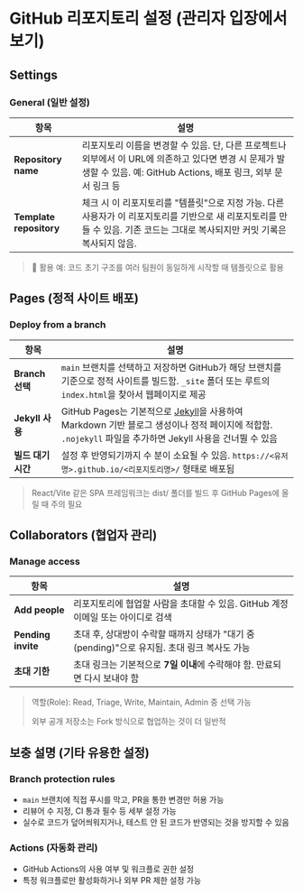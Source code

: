 # GitHub 리포지토리 설정 (관리자 입장에서 보기)

## Settings

### General (일반 설정)

| 항목                    | 설명                                                                                                                                                                          |
| ----------------------- | ----------------------------------------------------------------------------------------------------------------------------------------------------------------------------- |
| **Repository name**     | 리포지토리 이름을 변경할 수 있음. 단, 다른 프로젝트나 외부에서 이 URL에 의존하고 있다면 변경 시 문제가 발생할 수 있음. 예: GitHub Actions, 배포 링크, 외부 문서 링크 등       |
| **Template repository** | 체크 시 이 리포지토리를 "템플릿"으로 지정 가능. 다른 사용자가 이 리포지토리를 기반으로 새 리포지토리를 만들 수 있음. 기존 코드는 그대로 복사되지만 커밋 기록은 복사되지 않음. |

> 🔸 활용 예: 코드 초기 구조를 여러 팀원이 동일하게 시작할 때 템플릿으로 활용

## Pages (정적 사이트 배포)

### Deploy from a branch

| 항목               | 설명                                                                                                                                                                              |
| ------------------ | --------------------------------------------------------------------------------------------------------------------------------------------------------------------------------- |
| **Branch 선택**    | `main` 브랜치를 선택하고 저장하면 GitHub가 해당 브랜치를 기준으로 정적 사이트를 빌드함. `_site` 폴더 또는 루트의 `index.html`을 찾아서 웹페이지로 제공                            |
| **Jekyll 사용**    | GitHub Pages는 기본적으로 [Jekyll](https://jekyllrb.com/)을 사용하여 Markdown 기반 블로그 생성이나 정적 페이지에 적합함. `.nojekyll` 파일을 추가하면 Jekyll 사용을 건너뛸 수 있음 |
| **빌드 대기 시간** | 설정 후 반영되기까지 수 분이 소요될 수 있음. `https://<유저명>.github.io/<리포지토리명>/` 형태로 배포됨                                                                           |

> React/Vite 같은 SPA 프레임워크는 dist/ 폴더를 빌드 후 GitHub Pages에 올릴 때 주의 필요

## Collaborators (협업자 관리)

### Manage access

| 항목               | 설명                                                                                        |
| ------------------ | ------------------------------------------------------------------------------------------- |
| **Add people**     | 리포지토리에 협업할 사람을 초대할 수 있음. GitHub 계정 이메일 또는 아이디로 검색            |
| **Pending invite** | 초대 후, 상대방이 수락할 때까지 상태가 "대기 중(pending)"으로 유지됨. 초대 링크 복사도 가능 |
| **초대 기한**      | 초대 링크는 기본적으로 **7일 이내**에 수락해야 함. 만료되면 다시 보내야 함                  |

> 역할(Role): Read, Triage, Write, Maintain, Admin 중 선택 가능
>
> 외부 공개 저장소는 Fork 방식으로 협업하는 것이 더 일반적

## 보충 설명 (기타 유용한 설정)

### Branch protection rules

- `main` 브랜치에 직접 푸시를 막고, PR을 통한 변경만 허용 가능
- 리뷰어 수 지정, CI 통과 필수 등 세부 설정 가능
- 실수로 코드가 덮어씌워지거나, 테스트 안 된 코드가 반영되는 것을 방지할 수 있음

### Actions (자동화 관리)

- GitHub Actions의 사용 여부 및 워크플로 권한 설정
- 특정 워크플로만 활성화하거나 외부 PR 제한 설정 가능
